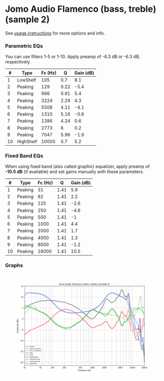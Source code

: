 # Jomo Audio Flamenco (bass, treble) (sample 2)
See [usage instructions](https://github.com/jaakkopasanen/AutoEq#usage) for more options and info.

### Parametric EQs
You can use filters 1-5 or 1-10. Apply preamp of -6.3 dB or -6.3 dB, respectively.

|   # | Type      |   Fc (Hz) |    Q |   Gain (dB) |
|-----|-----------|-----------|------|-------------|
|   1 | LowShelf  |       105 | 0.7  |         8.1 |
|   2 | Peaking   |       129 | 0.22 |        -5.4 |
|   3 | Peaking   |       966 | 0.91 |         5.4 |
|   4 | Peaking   |      3224 | 2.29 |         4.3 |
|   5 | Peaking   |      5508 | 4.11 |        -4.1 |
|   6 | Peaking   |      1310 | 5.16 |        -0.6 |
|   7 | Peaking   |      1386 | 4.24 |         0.6 |
|   8 | Peaking   |      2773 | 6    |         0.2 |
|   9 | Peaking   |      7047 | 5.96 |        -1.9 |
|  10 | HighShelf |     10000 | 0.7  |         5.2 |

### Fixed Band EQs
When using fixed band (also called graphic) equalizer, apply preamp of **-10.5 dB** (if available) and set gains manually with these parameters.

|   # | Type    |   Fc (Hz) |    Q |   Gain (dB) |
|-----|---------|-----------|------|-------------|
|   1 | Peaking |        31 | 1.41 |         5.9 |
|   2 | Peaking |        62 | 1.41 |         2.2 |
|   3 | Peaking |       125 | 1.41 |        -2.6 |
|   4 | Peaking |       250 | 1.41 |        -4.6 |
|   5 | Peaking |       500 | 1.41 |        -1   |
|   6 | Peaking |      1000 | 1.41 |         4.4 |
|   7 | Peaking |      2000 | 1.41 |         1.7 |
|   8 | Peaking |      4000 | 1.41 |         1.3 |
|   9 | Peaking |      8000 | 1.41 |        -1.2 |
|  10 | Peaking |     16000 | 1.41 |        10.5 |

### Graphs
![](./Jomo%20Audio%20Flamenco%20(bass,%20treble)%20(sample%202).png)
